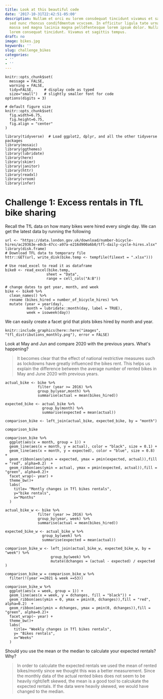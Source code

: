 ```yaml
---
title: Look at this beautiful code
date: '2017-10-31T22:42:51-05:00'
description: Nullam et orci eu lorem consdequat tincidunt vivamus et sagittis magna
  sed nunc rhoncus condifdmentum vcvcsem. In efficitur ligula tate urna. Maecenas
  massa sed magna lacinia magna pelldfentesque lorem ipsum dolor. Nullam et orci eu
  lorem consequat tincidunt. Vivamus et sagittis tempus.
draft: no
image: bikes.jpg
keywords: ''
slug: challenge_bikes
categories:
- ''
- ''
---
```



```{r, setup, include=FALSE}
knitr::opts_chunk$set(
  message = FALSE, 
  warning = FALSE, 
  tidy=FALSE,     # display code as typed
  size="small")   # slightly smaller font for code
options(digits = 3)

# default figure size
knitr::opts_chunk$set(
  fig.width=6.75, 
  fig.height=6.75,
  fig.align = "center"
)
```


```{r load-libraries, include=FALSE}
library(tidyverse)  # Load ggplot2, dplyr, and all the other tidyverse packages
library(mosaic)
library(ggthemes)
library(lubridate)
library(here)
library(skimr)
library(janitor)
library(httr)
library(readxl)
library(vroom)
library(infer)

```


# Challenge 1: Excess rentals in TfL bike sharing

Recall the TfL data on how many bikes were hired every single day. We can get the latest data by running the following

```{r, get_tfl_data, cache=TRUE}
url <- "https://data.london.gov.uk/download/number-bicycle-hires/ac29363e-e0cb-47cc-a97a-e216d900a6b0/tfl-daily-cycle-hires.xlsx"
library(disk.frame)
# Download TFL data to temporary file
httr::GET(url, write_disk(bike.temp <- tempfile(fileext = ".xlsx")))

# Use read_excel to read it as dataframe
bike0 <- read_excel(bike.temp,
                   sheet = "Data",
                   range = cell_cols("A:B"))

# change dates to get year, month, and week
bike <- bike0 %>% 
  clean_names() %>% 
  rename (bikes_hired = number_of_bicycle_hires) %>% 
  mutate (year = year(day),
          month = lubridate::month(day, label = TRUE),
          week = isoweek(day))
```

We can easily create a facet grid that plots bikes hired by month and year.

```{r tfl_month_year_grid, out.width="100%"}
knitr::include_graphics(here::here("images", "tfl_distributions_monthly.png"), error = FALSE)
```

Look at May and Jun and compare 2020 with the previous years. What's happening?

> It becomes clear that the effect of national restrictive measures such as lockdowns have greatly influenced the bikes rent. This helps us explain the difference between the average number of rented bikes in May and June 2020 with previous years.

```{r}
actual_bike <- bike %>%
               filter (year >= 2016) %>%
               group_by(year,month) %>%
               summarise(actual = mean(bikes_hired))

expected_bike <- actual_bike %>%
                 group_by(month) %>%
                 summarise(expected = mean(actual))

comparison_bike <- left_join(actual_bike, expected_bike, by = "month")

comparison_bike
```


```{r, tfl_absolute_monthly_change, out.width="100%"}
comparison_bike %>%
  ggplot(aes(x = month, group = 1)) +
  geom_line(aes(x = month, y = actual), color = "black", size = 0.1) +
  geom_line(aes(x = month, y = expected), color = "blue", size = 0.8) +
  geom_ribbon(aes(ymin = expected, ymax = pmin(expected, actual)),fill = "red", alpha=0.2)  +
  geom_ribbon(aes(ymin = actual, ymax = pmin(expected, actual)),fill = "green", alpha=0.2)+
  facet_wrap(~ year) +
  theme_bw()+
  labs(
    title= "Montly changes in Tfl bikes rentals",
    y="bike rentals",
    x="Months"
  )
```

```{r}
actual_bike_w <- bike %>%
               filter (year >= 2016) %>%
               group_by(year, week) %>%
               summarise(actual = mean(bikes_hired))

expected_bike_w <- actual_bike_w %>%
                 group_by(week) %>%
                 summarise(expected = mean(actual))

comparison_bike_w <- left_join(actual_bike_w, expected_bike_w, by = "week") %>%
                     group_by(week) %>%
                     mutate(dchanges = (actual - expected) / expected )

comparison_bike_w = comparison_bike_w %>%
  filter(!(year ==2021 & week ==53))

```
```{r tfl_absolute_monthly_changemj, out.width="100%"}
comparison_bike_w %>%
  ggplot(aes(x = week, group = 1)) +
  geom_line(aes(x = week, y = dchanges, fill = "black")) +
  geom_ribbon(aes(ymin = 0, ymax = pmin(0, dchanges)),fill = "red", alpha=0.2)  +
  geom_ribbon(aes(ymin = dchanges, ymax = pmin(0, dchanges)),fill = "green", alpha=0.2)+
  facet_wrap(~ year) +
  theme_bw()+
  labs(
    title= "Weekly changes in Tfl bikes rentals",
    y= "Bikes rentals",
    x="Weeks"
  )
```

Should you use the mean or the median to calculate your expected rentals? Why?
> In order to calculate the expected rentals we used the mean of rented bikes/montly since we thought this was a better measurement. Since the monthly data of the actual rented bikes does not seem to be heavily right/left skewed, the mean is a good tool to calcukate the expected rentals. If the data were heavily skewed, we would have changed to the median.

